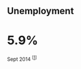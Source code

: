##  Unemployment

# 5.9%

<small>Sept 2014 <sup>[[1](http://data.bls.gov/timeseries/LNS14000000)]</sup></small>
